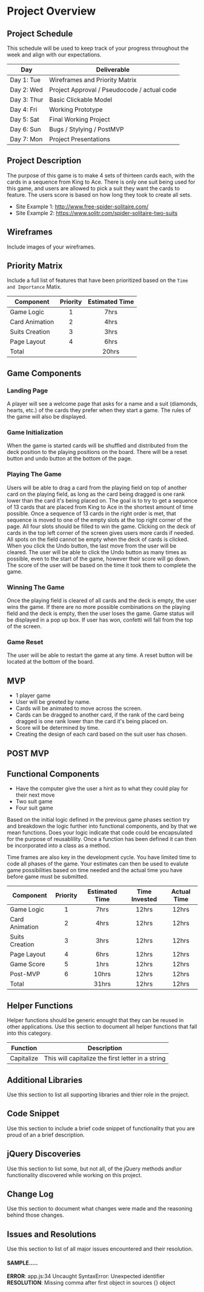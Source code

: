 # Project Overview

## Project Schedule

This schedule will be used to keep track of your progress throughout the week and align with our expectations.  

|  Day | Deliverable | 
|---|---| 
|Day 1: Tue| Wireframes and Priority Matrix|
|Day 2: Wed| Project Approval /  Pseudocode / actual code|
|Day 3: Thur| Basic Clickable Model |
|Day 4: Fri| Working Prototype |
|Day 5: Sat| Final Working Project |
|Day 6: Sun| Bugs / Stylying / PostMVP |
|Day 7: Mon| Project Presentations |


## Project Description

<!-- Use this section to describe your final project and perhaps any links to relevant sites that help convey the concept and/or functionality. -->

The purpose of this game is to make 4 sets of thirteen cards each, with the cards in a sequence from King to Ace. There is only one suit being used for this game, and users are allowed to pick a suit they want the cards to feature. The users score is based on how long they took to create all sets.
- Site Example 1: http://www.free-spider-solitaire.com/
- Site Example 2: https://www.solitr.com/spider-solitaire-two-suits

## Wireframes

Include images of your wireframes. 

## Priority Matrix

Include a full list of features that have been prioritized based on the `Time and Importance` Matix. 

| Component | Priority | Estimated Time |
| --- | :---: |  :---: |
| Game Logic | 1 | 7hrs| 
| Card Animation | 2 | 4hrs| 
| Suits Creation | 3 | 3hrs| 
| Page Layout | 4 | 6hrs| 
| Total |  | 20hrs| 

## Game Components

### Landing Page
<!-- What will a player see when they start your game? -->
A player will see a welcome page that asks for a name and a suit (diamonds, hearts, etc.) of the cards they prefer when they start a game. The rules of the game will also be displayed.

### Game Initialization
<!-- What will a player see when the game is started?  -->
When the game is started cards will be shuffled and distributed from the deck position to the playing positions on the board. There will be a reset button and undo button at the bottom of the page.

### Playing The Game
<!-- What will be the flow of the game, what will the user be expected to do and what will the user expect from the game. -->
Users will be able to drag a card from the playing field on top of another card on the playing field, as long as the card being dragged is one rank lower than the card it's being placed on. The goal is to try to get a sequence of 13 cards that are placed from King to Ace in the shortest amount of time possible. Once a sequence of 13 cards in the right order is met, that sequence is moved to one of the empty slots at the top right corner of the page. All four slots should be filled to win the game. Clicking on the deck of cards in the top left corner of the screen gives users more cards if needed. All spots on the field cannot be empty when the deck of cards is clicked. When you click the Undo button, the last move from the user will be cleared. The user will be able to click the Undo button as many times as possible, even to the start of the game, however their score will go down. The score of the user will be based on the time it took them to complete the game.

### Winning The Game
<!-- What does it look like when the game ends, what determines winning or losing? -->
Once the playing field is cleared of all cards and the deck is empty, the user wins the game. If there are no more possible combinations on the playing field and the deck is empty, then the user loses the game. Game status will be displayed in a pop up box. If user has won, confetti will fall from the top of the screen.

### Game Reset
<!-- How will the user restart the game once it has been completed. -->
The user will be able to restart the game at any time. A reset button will be located at the bottom of the board.

## MVP 

<!-- Include the full list of features that will be part of your MVP  -->
- 1 player game
- User will be greeted by name.
- Cards will be animated to move across the screen.
- Cards can be dragged to another card, if the rank of the card being dragged is one rank lower than the card it's being placed on.
- Score will be determined by time.
- Creating the design of each card based on the suit user has chosen.

## POST MVP

<!-- Include the full list of features that you are considering for POST MVP -->
## Functional Components
- Have the computer give the user a hint as to what they could play for their next move
- Two suit game
- Four suit game

Based on the initial logic defined in the previous game phases section try and breakdown the logic further into functional components, and by that we mean functions.  Does your logic indicate that code could be encapsulated for the purpose of reusablility.  Once a function has been defined it can then be incorporated into a class as a method. 

Time frames are also key in the development cycle.  You have limited time to code all phases of the game.  Your estimates can then be used to evalute game possibilities based on time needed and the actual time you have before game must be submitted. 

| Component | Priority | Estimated Time | Time Invested | Actual Time |
| --- | :---: |  :---: | :---: | :---: |
| Game Logic | 1 | 7hrs| 12hrs | 12hrs |
| Card Animation | 2 | 4hrs| 12hrs | 12hrs |
| Suits Creation | 3 | 3hrs| 12hrs | 12hrs |
| Page Layout | 4 | 6hrs| 12hrs | 12hrs |
| Game Score | 5 | 1hrs| 12hrs | 12hrs |
| Post-MVP | 6 | 10hrs| 12hrs | 12hrs |
| Total |  | 31hrs| 12hrs | 12hrs |


## Helper Functions
Helper functions should be generic enought that they can be reused in other applications. Use this section to document all helper functions that fall into this category.

| Function | Description | 
| --- | :---: |  
| Capitalize | This will capitalize the first letter in a string | 

## Additional Libraries
 Use this section to list all supporting libraries and thier role in the project. 

## Code Snippet

Use this section to include a brief code snippet of functionality that you are proud of an a brief description.  

## jQuery Discoveries
 Use this section to list some, but not all, of the jQuery methods and\or functionality discovered while working on this project.

## Change Log
 Use this section to document what changes were made and the reasoning behind those changes.  

## Issues and Resolutions
 Use this section to list of all major issues encountered and their resolution.

#### SAMPLE.....
**ERROR**: app.js:34 Uncaught SyntaxError: Unexpected identifier                                
**RESOLUTION**: Missing comma after first object in sources {} object
